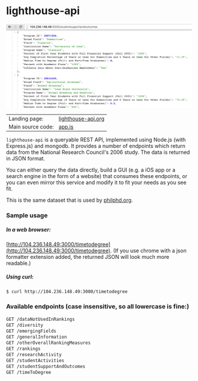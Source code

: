# lighthouse-api

![Screenshot](screenshot.png)

|||
|---|---|
| Landing page: | [lighthouse-api.org](http://lighthouse-api.org) |
| Main source code: | [app.js](app.js) |

<code>lighthouse-api</code> is a queryable REST API, implemented using Node.js (with Express.js) and mongodb.  It provides a number of endpoints which return data from the National Research Council's 2006 study. The data is returned in JSON format.

You can either query the data directly, build a GUI (e.g. a iOS app or a search engine in the form of a website) that consumes these endpoints, or you can even mirror this service and modify it to fit your needs as you see fit. 

This is the same dataset that is used by [philphd.org](http://philphd.org).


### Sample usage

##### In a web browser:

[http://104.236.148.49:3000/timetodegree](http://104.236.148.49:3000/timetodegree). (If you use chrome with a json formatter extension added, the returned JSON will look much more readable.)

##### Using curl:
```
$ curl http://104.236.148.49:3000/timetodegree
```

### Available endpoints (case insensitive, so all lowercase is fine:)

```
GET /dataNotUsedInRankings
GET /diversity
GET /emergingFields
GET /generalInformation
GET /otherOverallRankingMeasures
GET /rankings
GET /researchActivity
GET /studentActivities
GET /studentSupportAndOutcomes
GET /timeToDegree
```
